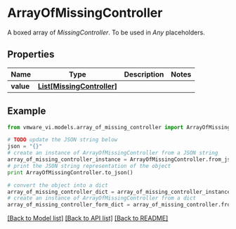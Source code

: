 # ArrayOfMissingController

A boxed array of *MissingController*. To be used in *Any* placeholders. 

## Properties
Name | Type | Description | Notes
------------ | ------------- | ------------- | -------------
**value** | [**List[MissingController]**](MissingController.md) |  | 

## Example

```python
from vmware_vi.models.array_of_missing_controller import ArrayOfMissingController

# TODO update the JSON string below
json = "{}"
# create an instance of ArrayOfMissingController from a JSON string
array_of_missing_controller_instance = ArrayOfMissingController.from_json(json)
# print the JSON string representation of the object
print ArrayOfMissingController.to_json()

# convert the object into a dict
array_of_missing_controller_dict = array_of_missing_controller_instance.to_dict()
# create an instance of ArrayOfMissingController from a dict
array_of_missing_controller_form_dict = array_of_missing_controller.from_dict(array_of_missing_controller_dict)
```
[[Back to Model list]](../README.md#documentation-for-models) [[Back to API list]](../README.md#documentation-for-api-endpoints) [[Back to README]](../README.md)


